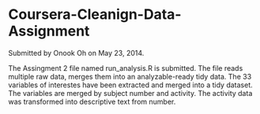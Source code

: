 Coursera-Cleanign-Data-Assignment
=================================

Submitted by Onook Oh on May 23, 2014.

The Assingment 2 file named run_analysis.R is submitted. The file reads multiple raw data, merges them into an analyzable-ready tidy data. The 33 variables of interestes have been extracted and merged into a tidy dataset. 
The variables are merged by subject number and activity. The activity data was transformed into descriptive text from number.
